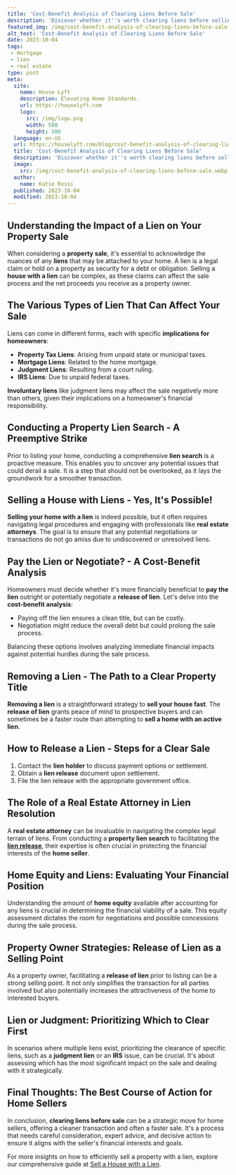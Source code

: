 ```yaml
---
title: 'Cost-Benefit Analysis of Clearing Liens Before Sale'
description: 'Discover whether it''s worth clearing liens before selling a property. This cost-benefit analysis helps curious homeowners make informed decisions.'
featured_img: /img/cost-benefit-analysis-of-clearing-liens-before-sale.webp
alt_text: 'Cost-Benefit Analysis of Clearing Liens Before Sale'
date: 2023-10-04
tags:
 - mortgage
 - lien
 - real estate
type: post
meta:
  site:
    name: House Lyft
    description: Elevating Home Standards.
    url: https://houselyft.com
    logo:
      src: /img/logo.png
      width: 500
      height: 500
  language: en-US
  url: https://houselyft.com/blog/cost-benefit-analysis-of-clearing-liens-before-sale
  title: 'Cost-Benefit Analysis of Clearing Liens Before Sale'
  description: 'Discover whether it''s worth clearing liens before selling a property. This cost-benefit analysis helps curious homeowners make informed decisions.'
  image:
    src: /img/cost-benefit-analysis-of-clearing-liens-before-sale.webp
  author:
    name: Katie Rossi
  published: 2023-10-04
  modified: 2023-10-04
---
```



## Understanding the Impact of a Lien on Your Property Sale

When considering a **property sale**, it's essential to acknowledge the nuances of any **liens** that may be attached to your home. A lien is a legal claim or hold on a property as security for a debt or obligation. Selling a **house with a lien** can be complex, as these claims can affect the sale process and the net proceeds you receive as a property owner.

## The Various **Types of Lien** That Can Affect Your Sale

Liens can come in different forms, each with specific **implications for homeowners**:
  - **Property Tax Liens**: Arising from unpaid state or municipal taxes.
  - **Mortgage Liens**: Related to the home mortgage.
  - **Judgment Liens**: Resulting from a court ruling.
  - **IRS Liens**: Due to unpaid federal taxes.
  
**Involuntary liens** like judgment liens may affect the sale negatively more than others, given their implications on a homeowner's financial responsibility.

## Conducting a **Property Lien Search** - A Preemptive Strike

Prior to listing your home, conducting a comprehensive **lien search** is a proactive measure. This enables you to uncover any potential issues that could derail a sale. It is a step that should not be overlooked, as it lays the groundwork for a smoother transaction.

## **Selling a House with Liens** - Yes, It's Possible!

**Selling your home with a lien** is indeed possible, but it often requires navigating legal procedures and engaging with professionals like **real estate attorneys**. The goal is to ensure that any potential negotiations or transactions do not go amiss due to undiscovered or unresolved liens.

## **Pay the Lien or Negotiate?** - A Cost-Benefit Analysis

Homeowners must decide whether it's more financially beneficial to **pay the lien** outright or potentially negotiate a **release of lien**. Let's delve into the **cost-benefit analysis**:
  - Paying off the lien ensures a clean title, but can be costly.
  - Negotiation might reduce the overall debt but could prolong the sale process.

Balancing these options involves analyzing immediate financial impacts against potential hurdles during the sale process.

## **Removing a Lien** - The Path to a Clear Property Title

**Removing a lien** is a straightforward strategy to **sell your house fast**. The **release of lien** grants peace of mind to prospective buyers and can sometimes be a faster route than attempting to **sell a home with an active lien**.

## How to **Release a Lien** - Steps for a Clear Sale

1. Contact the **lien holder** to discuss payment options or settlement.
2. Obtain a **lien release** document upon settlement.
3. File the lien release with the appropriate government office.

## The Role of a **Real Estate Attorney** in Lien Resolution

A **real estate attorney** can be invaluable in navigating the complex legal terrain of liens. From conducting a **property lien search** to facilitating the[  **lien release**](https://houselyft.com/blog/preparing-for-buyer-inspections-in-lien-affected-sales), their expertise is often crucial in protecting the financial interests of the **home seller**.

## **Home Equity** and Liens: Evaluating Your Financial Position

Understanding the amount of **home equity** available after accounting for any liens is crucial in determining the financial viability of a sale. This equity assessment dictates the room for negotiations and possible concessions during the sale process.

## **Property Owner** Strategies: **Release of Lien** as a Selling Point

As a property owner, facilitating a **release of lien** prior to listing can be a strong selling point. It not only simplifies the transaction for all parties involved but also potentially increases the attractiveness of the home to interested buyers.

## **Lien or Judgment**: Prioritizing Which to Clear First

In scenarios where multiple liens exist, prioritizing the clearance of specific liens, such as a **judgment lien** or an **IRS** issue, can be crucial. It's about assessing which has the most significant impact on the sale and dealing with it strategically.

## Final Thoughts: The Best Course of Action for Home Sellers

In conclusion, **clearing liens before sale** can be a strategic move for home sellers, offering a cleaner transaction and often a faster sale. It's a process that needs careful consideration, expert advice, and decisive action to ensure it aligns with the seller's financial interests and goals.

For more insights on how to efficiently sell a property with a lien, explore our comprehensive guide at [Sell a House with a Lien](https://www.wearehomebuyers.com/blog/sell-a-house-with-a-lien/).